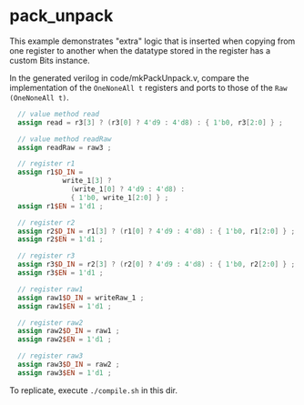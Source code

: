 # pack_unpack

This example demonstrates "extra" logic that is inserted when copying from one
register to another when the datatype stored in the register has a custom Bits
instance.

In the generated verilog in code/mkPackUnpack.v, compare the implementation of
the `OneNoneAll t` registers and ports to those of the `Raw (OneNoneAll t)`.

```verilog
  // value method read
  assign read = r3[3] ? (r3[0] ? 4'd9 : 4'd8) : { 1'b0, r3[2:0] } ;

  // value method readRaw
  assign readRaw = raw3 ;

  // register r1
  assign r1$D_IN =
             write_1[3] ?
               (write_1[0] ? 4'd9 : 4'd8) :
               { 1'b0, write_1[2:0] } ;
  assign r1$EN = 1'd1 ;

  // register r2
  assign r2$D_IN = r1[3] ? (r1[0] ? 4'd9 : 4'd8) : { 1'b0, r1[2:0] } ;
  assign r2$EN = 1'd1 ;

  // register r3
  assign r3$D_IN = r2[3] ? (r2[0] ? 4'd9 : 4'd8) : { 1'b0, r2[2:0] } ;
  assign r3$EN = 1'd1 ;

  // register raw1
  assign raw1$D_IN = writeRaw_1 ;
  assign raw1$EN = 1'd1 ;

  // register raw2
  assign raw2$D_IN = raw1 ;
  assign raw2$EN = 1'd1 ;

  // register raw3
  assign raw3$D_IN = raw2 ;
  assign raw3$EN = 1'd1 ;
```

To replicate, execute `./compile.sh` in this dir.
